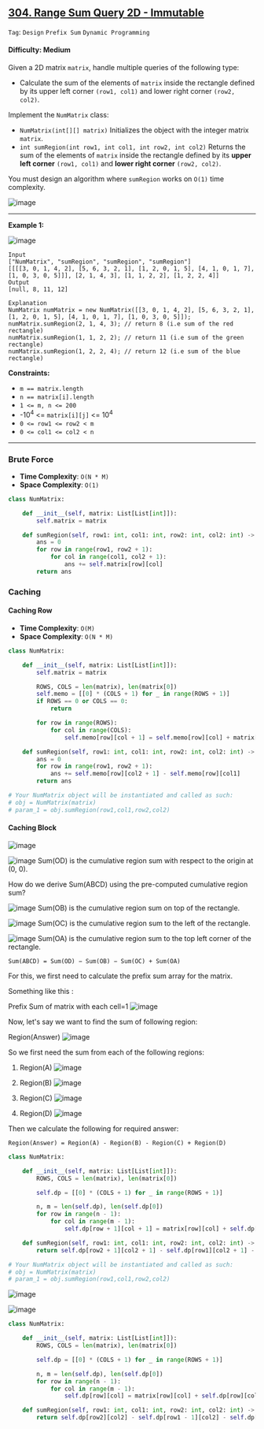 ## [304. Range Sum Query 2D - Immutable](https://leetcode.com/problems/range-sum-query-2d-immutable/)

```Tag```: ```Design``` ```Prefix Sum``` ```Dynamic Programming```

#### Difficulty: Medium

Given a 2D matrix ```matrix```, handle multiple queries of the following type:

- Calculate the sum of the elements of ```matrix``` inside the rectangle defined by its upper left corner ```(row1, col1)``` and lower right corner ```(row2, col2)```.

Implement the ```NumMatrix``` class:

- ```NumMatrix(int[][] matrix)``` Initializes the object with the integer matrix ```matrix```.
- ```int sumRegion(int row1, int col1, int row2, int col2)``` Returns the sum of the elements of ```matrix``` inside the rectangle defined by its __upper left corner__ ```(row1, col1)``` and __lower right corner__ ```(row2, col2)```.

You must design an algorithm where ```sumRegion``` works on ```O(1)``` time complexity.

![image](https://user-images.githubusercontent.com/35042430/229218572-b91adba8-0af7-40b7-afa8-cf9a5f52b818.png)

---

__Example 1:__

![image](https://assets.leetcode.com/uploads/2021/03/14/sum-grid.jpg)

```
Input
["NumMatrix", "sumRegion", "sumRegion", "sumRegion"]
[[[[3, 0, 1, 4, 2], [5, 6, 3, 2, 1], [1, 2, 0, 1, 5], [4, 1, 0, 1, 7], [1, 0, 3, 0, 5]]], [2, 1, 4, 3], [1, 1, 2, 2], [1, 2, 2, 4]]
Output
[null, 8, 11, 12]

Explanation
NumMatrix numMatrix = new NumMatrix([[3, 0, 1, 4, 2], [5, 6, 3, 2, 1], [1, 2, 0, 1, 5], [4, 1, 0, 1, 7], [1, 0, 3, 0, 5]]);
numMatrix.sumRegion(2, 1, 4, 3); // return 8 (i.e sum of the red rectangle)
numMatrix.sumRegion(1, 1, 2, 2); // return 11 (i.e sum of the green rectangle)
numMatrix.sumRegion(1, 2, 2, 4); // return 12 (i.e sum of the blue rectangle)
```

__Constraints:__

- ```m == matrix.length```
- ```n == matrix[i].length```
- ```1 <= m, n <= 200```
- -10<sup>4</sup> <= ```matrix[i][j]``` <= 10<sup>4</sup>
- ```0 <= row1 <= row2 < m```
- ```0 <= col1 <= col2 < n```

---

### Brute Force

- __Time Complexity__: ```O(N * M)```
- __Space Complexity__: ```O(1)```

```Python
class NumMatrix:

    def __init__(self, matrix: List[List[int]]):
        self.matrix = matrix

    def sumRegion(self, row1: int, col1: int, row2: int, col2: int) -> int:
        ans = 0
        for row in range(row1, row2 + 1):
            for col in range(col1, col2 + 1):
                ans += self.matrix[row][col]
        return ans
```

### Caching

#### Caching Row

- __Time Complexity__: ```O(M)```
- __Space Complexity__: ```O(N * M)```

```Python
class NumMatrix:

    def __init__(self, matrix: List[List[int]]):
        self.matrix = matrix

        ROWS, COLS = len(matrix), len(matrix[0])
        self.memo = [[0] * (COLS + 1) for _ in range(ROWS + 1)]
        if ROWS == 0 or COLS == 0:
            return

        for row in range(ROWS):
            for col in range(COLS):
                self.memo[row][col + 1] = self.memo[row][col] + matrix[row][col]

    def sumRegion(self, row1: int, col1: int, row2: int, col2: int) -> int:
        ans = 0
        for row in range(row1, row2 + 1):
            ans += self.memo[row][col2 + 1] - self.memo[row][col1]
        return ans

# Your NumMatrix object will be instantiated and called as such:
# obj = NumMatrix(matrix)
# param_1 = obj.sumRegion(row1,col1,row2,col2)
```

#### Caching Block

![image](https://i.imgur.com/tmTpvF5.gif)

![image](https://leetcode.com/static/images/courses/sum_od.png)
Sum(OD) is the cumulative region sum with respect to the origin at (0, 0).

How do we derive Sum(ABCD) using the pre-computed cumulative region sum?

![image](https://leetcode.com/static/images/courses/sum_ob.png)
Sum(OB) is the cumulative region sum on top of the rectangle.

![image](https://leetcode.com/static/images/courses/sum_oc.png)
Sum(OC) is the cumulative region sum to the left of the rectangle.

![image](https://leetcode.com/static/images/courses/sum_oa.png)
Sum(OA) is the cumulative region sum to the top left corner of the rectangle.

```
Sum(ABCD) = Sum(OD) − Sum(OB) − Sum(OC) + Sum(OA)
```

For this, we first need to calculate the prefix sum array for the matrix.

Something like this :

Prefix Sum of matrix with each cell=1
![image](https://assets.leetcode.com/users/images/14109f49-e7ae-4e53-bc53-148e5f60877c_1654215908.2260733.png)

Now, let's say we want to find the sum of following region:

Region(Answer)
![image](https://assets.leetcode.com/users/images/0aea4bfa-0ffc-4f39-9343-c940e2ae1036_1654216134.4848273.png)

So we first need the sum from each of the following regions:

1. Region(A)
![image](https://assets.leetcode.com/users/images/06bd526d-17e1-4474-886f-cc9b3e6a5eb6_1654216261.9611187.png)

2. Region(B)
![image](https://assets.leetcode.com/users/images/dd31bd1a-c130-4e17-a5a5-d3e9148c3477_1654216305.3489735.png)

3. Region(C)
![image](https://assets.leetcode.com/users/images/6dc28313-648f-48fe-a4b7-b73f7d843b80_1654216353.8426402.png)

4. Region(D)
![image](https://assets.leetcode.com/users/images/9395743f-ab67-4e31-acbf-b153094d3fb4_1654216433.38144.png)

Then we calculate the following for required answer:

```
Region(Answer) = Region(A) - Region(B) - Region(C) + Region(D)
```

```Python
class NumMatrix:

    def __init__(self, matrix: List[List[int]]):
        ROWS, COLS = len(matrix), len(matrix[0])

        self.dp = [[0] * (COLS + 1) for _ in range(ROWS + 1)]

        n, m = len(self.dp), len(self.dp[0])
        for row in range(n - 1):
            for col in range(m - 1):
                self.dp[row + 1][col + 1] = matrix[row][col] + self.dp[row][col + 1] + self.dp[row + 1][col] - self.dp[row][col]

    def sumRegion(self, row1: int, col1: int, row2: int, col2: int) -> int:
        return self.dp[row2 + 1][col2 + 1] - self.dp[row1][col2 + 1] - self.dp[row2 + 1][col1] + self.dp[row1][col1]

# Your NumMatrix object will be instantiated and called as such:
# obj = NumMatrix(matrix)
# param_1 = obj.sumRegion(row1,col1,row2,col2)
```

![image](https://user-images.githubusercontent.com/35042430/229582429-97d8419a-0d7b-482b-9b13-547053d338b2.png)

![image](https://user-images.githubusercontent.com/35042430/229582467-f67bcf9a-940a-4cff-b619-40da9b179b9e.png)


```Python
class NumMatrix:

    def __init__(self, matrix: List[List[int]]):
        ROWS, COLS = len(matrix), len(matrix[0])

        self.dp = [[0] * (COLS + 1) for _ in range(ROWS + 1)]

        n, m = len(self.dp), len(self.dp[0])
        for row in range(n - 1):
            for col in range(m - 1):
                self.dp[row][col] = matrix[row][col] + self.dp[row][col - 1] + self.dp[row - 1][col] - self.dp[row - 1][col - 1]

    def sumRegion(self, row1: int, col1: int, row2: int, col2: int) -> int:
        return self.dp[row2][col2] - self.dp[row1 - 1][col2] - self.dp[row2][col1 - 1] + self.dp[row1 - 1][col1 - 1]
```
